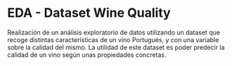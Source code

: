 # EDA - Dataset Wine Quality
Realización de un análisis exploratorio de datos utilizando un dataset que recoge distintas características de un vino Portugués, y con una variable sobre la calidad del mismo.
La utilidad de este dataset es poder predecir la calidad de un vino según unas propiedades concretas.

